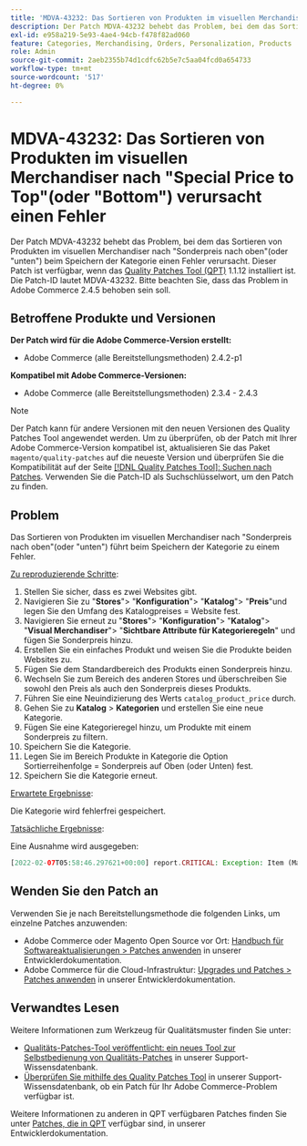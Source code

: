 ```yaml
---
title: 'MDVA-43232: Das Sortieren von Produkten im visuellen Merchandiser nach "Special Price to Top"(oder "Bottom") verursacht einen Fehler'
description: Der Patch MDVA-43232 behebt das Problem, bei dem das Sortieren von Produkten im visuellen Merchandiser nach "Sonderpreis nach oben"(oder "unten") beim Speichern der Kategorie einen Fehler verursacht. Dieser Patch ist verfügbar, wenn das [Quality Patches Tool (QPT)](/help/announcements/adobe-commerce-announcements/magento-quality-patches-released-new-tool-to-self-serve-quality-patches.md) 1.1.12 installiert ist. Die Patch-ID lautet MDVA-43232. Bitte beachten Sie, dass das Problem in Adobe Commerce 2.4.5 behoben sein soll.
exl-id: e958a219-5e93-4ae4-94cb-f478f82ad060
feature: Categories, Merchandising, Orders, Personalization, Products
role: Admin
source-git-commit: 2aeb2355b74d1cdfc62b5e7c5aa04fcd0a654733
workflow-type: tm+mt
source-wordcount: '517'
ht-degree: 0%

---
```


# MDVA-43232: Das Sortieren von Produkten im visuellen Merchandiser nach &quot;Special Price to Top&quot;(oder &quot;Bottom&quot;) verursacht einen Fehler

Der Patch MDVA-43232 behebt das Problem, bei dem das Sortieren von Produkten im visuellen Merchandiser nach &quot;Sonderpreis nach oben&quot;(oder &quot;unten&quot;) beim Speichern der Kategorie einen Fehler verursacht. Dieser Patch ist verfügbar, wenn das [Quality Patches Tool (QPT)](/help/announcements/adobe-commerce-announcements/magento-quality-patches-released-new-tool-to-self-serve-quality-patches.md) 1.1.12 installiert ist. Die Patch-ID lautet MDVA-43232. Bitte beachten Sie, dass das Problem in Adobe Commerce 2.4.5 behoben sein soll.

## Betroffene Produkte und Versionen

**Der Patch wird für die Adobe Commerce-Version erstellt:**

* Adobe Commerce (alle Bereitstellungsmethoden) 2.4.2-p1

**Kompatibel mit Adobe Commerce-Versionen:**

* Adobe Commerce (alle Bereitstellungsmethoden) 2.3.4 - 2.4.3

>[!NOTE]
>
>Der Patch kann für andere Versionen mit den neuen Versionen des Quality Patches Tool angewendet werden. Um zu überprüfen, ob der Patch mit Ihrer Adobe Commerce-Version kompatibel ist, aktualisieren Sie das Paket `magento/quality-patches` auf die neueste Version und überprüfen Sie die Kompatibilität auf der Seite [[!DNL Quality Patches Tool]: Suchen nach Patches](https://experienceleague.adobe.com/tools/commerce-quality-patches/index.html). Verwenden Sie die Patch-ID als Suchschlüsselwort, um den Patch zu finden.

## Problem

Das Sortieren von Produkten im visuellen Merchandiser nach &quot;Sonderpreis nach oben&quot;(oder &quot;unten&quot;) führt beim Speichern der Kategorie zu einem Fehler.

<u>Zu reproduzierende Schritte</u>:

1. Stellen Sie sicher, dass es zwei Websites gibt.
1. Navigieren Sie zu &quot;**Stores**&quot;> &quot;**Konfiguration**&quot;> &quot;**Katalog**&quot;> &quot;**Preis**&quot;und legen Sie den Umfang des Katalogpreises = Website fest.
1. Navigieren Sie erneut zu &quot;**Stores**&quot;> &quot;**Konfiguration**&quot;> &quot;**Katalog**&quot;> &quot;**Visual Merchandiser**&quot;> &quot;**Sichtbare Attribute für Kategorieregeln**&quot; und fügen Sie Sonderpreis hinzu.
1. Erstellen Sie ein einfaches Produkt und weisen Sie die Produkte beiden Websites zu.
1. Fügen Sie dem Standardbereich des Produkts einen Sonderpreis hinzu.
1. Wechseln Sie zum Bereich des anderen Stores und überschreiben Sie sowohl den Preis als auch den Sonderpreis dieses Produkts.
1. Führen Sie eine Neuindizierung des Werts `catalog_product_price` durch.
1. Gehen Sie zu **Katalog** > **Kategorien** und erstellen Sie eine neue Kategorie.
1. Fügen Sie eine Kategorieregel hinzu, um Produkte mit einem Sonderpreis zu filtern.
1. Speichern Sie die Kategorie.
1. Legen Sie im Bereich Produkte in Kategorie die Option Sortierreihenfolge = Sonderpreis auf Oben (oder Unten) fest.
1. Speichern Sie die Kategorie erneut.

<u>Erwartete Ergebnisse</u>:

Die Kategorie wird fehlerfrei gespeichert.

<u>Tatsächliche Ergebnisse</u>:

Eine Ausnahme wird ausgegeben:

```php
[2022-02-07T05:58:46.297621+00:00] report.CRITICAL: Exception: Item (Magento\Catalog\Model\Product\Interceptor) with the same ID "1" already exists. in /lib/internal/Magento/Framework/Data/Collection.php:407
```

## Wenden Sie den Patch an

Verwenden Sie je nach Bereitstellungsmethode die folgenden Links, um einzelne Patches anzuwenden:

* Adobe Commerce oder Magento Open Source vor Ort: [Handbuch für Softwareaktualisierungen > Patches anwenden](https://experienceleague.adobe.com/en/docs/commerce-operations/tools/quality-patches-tool/usage) in unserer Entwicklerdokumentation.
* Adobe Commerce für die Cloud-Infrastruktur: [Upgrades und Patches > Patches anwenden](https://experienceleague.adobe.com/en/docs/commerce-cloud-service/user-guide/develop/upgrade/apply-patches) in unserer Entwicklerdokumentation.

## Verwandtes Lesen

Weitere Informationen zum Werkzeug für Qualitätsmuster finden Sie unter:

* [Qualitäts-Patches-Tool veröffentlicht: ein neues Tool zur Selbstbedienung von Qualitäts-Patches](/help/announcements/adobe-commerce-announcements/magento-quality-patches-released-new-tool-to-self-serve-quality-patches.md) in unserer Support-Wissensdatenbank.
* [Überprüfen Sie mithilfe des Quality Patches Tool](/help/support-tools/patches-available-in-qpt-tool/check-patch-for-magento-issue-with-magento-quality-patches.md) in unserer Support-Wissensdatenbank, ob ein Patch für Ihr Adobe Commerce-Problem verfügbar ist.

Weitere Informationen zu anderen in QPT verfügbaren Patches finden Sie unter [Patches, die in QPT](https://experienceleague.adobe.com/tools/commerce-quality-patches/index.html) verfügbar sind, in unserer Entwicklerdokumentation.

